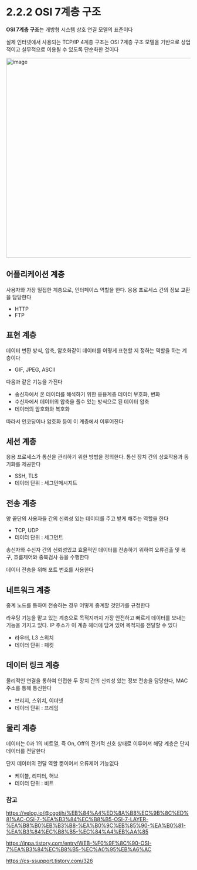 # 2.2.2 OSI 7계층 구조

**OSI 7계층 구조**는 개방형 시스템 상호 연결 모델의 표준이다

실제 인터넷에서 사용되는 TCP/IP 4계층 구조는 OSI 7계층 구조 모델을 기반으로 상업적이고 실무적으로 이용될 수 있도록 단순화한 것이다


<img width="543" alt="image" src="https://github.com/sxunea/CS-Study/assets/81434152/c0508643-3b6f-4a75-b02d-afd97502dde0">


## 어플리케이션 계층
사용자와 가장 밀접한 계층으로, 인터페이스 역할을 한다. 응용 프로세스 간의 정보 교환을 담당한다
- HTTP
- FTP

## 표현 계층
데이터 변환 방식, 압축, 암호화같이 데이터를 어떻게 표현할 지 정하는 역할을 하는 계층이다
- GIF, JPEG, ASCII

다음과 같은 기능을 가진다
- 송신자에서 온 데이터를 해석하기 위한 응용계층 데이터 부호화, 변화
- 수신자에서 데이터의 압축을 풀수 있는 방식으로 된 데이터 압축
- 데이터의 암호화와 복호화 

따라서 인코딩이나 암호화 등이 이 계층에서 이루어진다

## 세션 계층
응용 프로세스가 통신을 관리하기 위한 방법을 정의한다. 통신 장치 간의 상호작용과 동기화를 제공한다

- SSH, TLS
- 데이터 단위 : 세그먼메시지트

## 전송 계층
양 끝단의 사용자들 간의 신뢰성 있는 데이터를 주고 받게 해주는 역할을 한다

- TCP, UDP
- 데이터 단위 : 세그먼트

송신자와 수신자 간의 신뢰성있고 효율적인 데이터를 전송하기 위하여 오류검출 및 복구, 흐름제어와 중복검사 등을 수행한다

데이터 전송을 위해 포트 번호를 사용한다

## 네트워크 계층

중계 노드를 통하여 전송하는 경우 어떻게 중계할 것인가를 규정한다

라우팅 기능을 맡고 있는 계층으로 목적지까지 가장 안전하고 빠르게 데이터를 보내는 기능을 가지고 있다. IP 주소가 이 계층 헤더에 담겨 있어 목적지를 전달할 수 있다

- 라우터, L3 스위치
- 데이터 단위 : 패킷

## 데이터 링크 계층

물리적인 연결을 통하여 인접한 두 장치 간의 신뢰성 있는 정보 전송을 담당한다, MAC 주소를 통해 통신한다

- 브리지, 스위치, 이더넷
- 데이터 단위 : 프레임


## 물리 계층

데이터는 0과 1의 비트열, 즉 On, Off의 전기적 신호 상태로 이루어져 해당 계층은 단지 데이터를 전달한다

단지 데이터의 전달 역할 뿐이어서 오류제어 기능없다

-  케이블, 리피터, 허브
- 데이터 단위 : 비트





### 참고
https://velog.io/@cgotjh/%EB%84%A4%ED%8A%B8%EC%9B%8C%ED%81%AC-OSI-7-%EA%B3%84%EC%B8%B5-OSI-7-LAYER-%EA%B8%B0%EB%B3%B8-%EA%B0%9C%EB%85%90-%EA%B0%81-%EA%B3%84%EC%B8%B5-%EC%84%A4%EB%AA%85

https://inpa.tistory.com/entry/WEB-%F0%9F%8C%90-OSI-7%EA%B3%84%EC%B8%B5-%EC%A0%95%EB%A6%AC

https://cs-ssupport.tistory.com/326